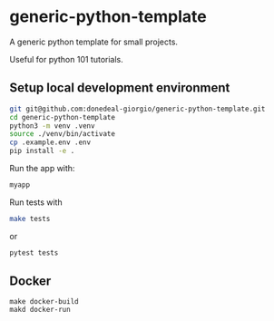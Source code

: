 # generic-python-template

A generic python template for small projects.

Useful for python 101 tutorials.

## Setup local development environment

```bash
git git@github.com:donedeal-giorgio/generic-python-template.git
cd generic-python-template
python3 -m venv .venv
source ./venv/bin/activate
cp .example.env .env
pip install -e .
```

Run the app with:

```bash
myapp
```

Run tests with
```bash
make tests
```
or 
```bash
pytest tests
```

## Docker

```
make docker-build
makd docker-run
```
